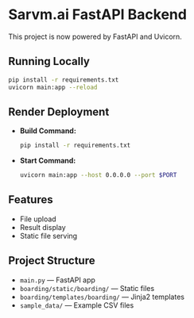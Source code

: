 # Sarvm.ai FastAPI Backend

This project is now powered by FastAPI and Uvicorn.

## Running Locally

```sh
pip install -r requirements.txt
uvicorn main:app --reload
```

## Render Deployment

- **Build Command:**
  ```sh
  pip install -r requirements.txt
  ```
- **Start Command:**
  ```sh
  uvicorn main:app --host 0.0.0.0 --port $PORT
  ```

## Features
- File upload
- Result display
- Static file serving

## Project Structure
- `main.py` — FastAPI app
- `boarding/static/boarding/` — Static files
- `boarding/templates/boarding/` — Jinja2 templates
- `sample_data/` — Example CSV files 